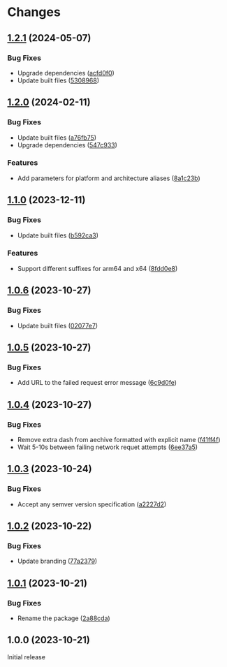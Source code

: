 # Changes

## [1.2.1](https://github.com/prantlf/install-release-action/compare/v1.2.0...v1.2.1) (2024-05-07)

### Bug Fixes

* Upgrade dependencies ([acfd0f0](https://github.com/prantlf/install-release-action/commit/acfd0f08e527693d0e97c4a110a4a951d7f797e1))
* Update built files ([5308968](https://github.com/prantlf/install-release-action/commit/5308968a1147a4209291dbf89ee746dc03ada91a))

## [1.2.0](https://github.com/prantlf/install-release-action/compare/v1.1.0...v1.2.0) (2024-02-11)

### Bug Fixes

* Update built files ([a76fb75](https://github.com/prantlf/install-release-action/commit/a76fb750b2f6223d176a791a16cbe837d5a4b1d2))
* Upgrade dependencies ([547c933](https://github.com/prantlf/install-release-action/commit/547c933802590a4063ac3b650b3b7cd6c8fc83cb))

### Features

* Add parameters for platform and architecture aliases ([8a1c23b](https://github.com/prantlf/install-release-action/commit/8a1c23bbc2865350ac10424b8bdaec2cfc035e5e))

## [1.1.0](https://github.com/prantlf/install-release-action/compare/v1.0.6...v1.1.0) (2023-12-11)

### Bug Fixes

* Update built files ([b592ca3](https://github.com/prantlf/install-release-action/commit/b592ca347351657481cf51fbac33f9d0a10db897))

### Features

* Support different suffixes for arm64 and x64 ([8fdd0e8](https://github.com/prantlf/install-release-action/commit/8fdd0e8154403324acf676771d32838774eff159))

## [1.0.6](https://github.com/prantlf/install-release-action/compare/v1.0.5...v1.0.6) (2023-10-27)

### Bug Fixes

* Update built files ([02077e7](https://github.com/prantlf/install-release-action/commit/02077e7d7b9108d149fadd7262f4fea3db98eee4))

## [1.0.5](https://github.com/prantlf/install-release-action/compare/v1.0.4...v1.0.5) (2023-10-27)

### Bug Fixes

* Add URL to the failed request error message ([6c9d0fe](https://github.com/prantlf/install-release-action/commit/6c9d0fea3ad49904d7c01b5db43265f510066b5f))

## [1.0.4](https://github.com/prantlf/install-release-action/compare/v1.0.3...v1.0.4) (2023-10-27)

### Bug Fixes

* Remove extra dash from aechive formatted with explicit name ([f41ff4f](https://github.com/prantlf/install-release-action/commit/f41ff4f062621339f87e194adc43146c2feca2c2))
* Wait 5-10s between failing network requet attempts ([6ee37a5](https://github.com/prantlf/install-release-action/commit/6ee37a58350687c2ddc276a5468878d4929e152b))

## [1.0.3](https://github.com/prantlf/install-release-action/compare/v1.0.2...v1.0.3) (2023-10-24)

### Bug Fixes

* Accept any semver version specification ([a2227d2](https://github.com/prantlf/install-release-action/commit/a2227d25c5381486592aae724834c8ac14a012a5))

## [1.0.2](https://github.com/prantlf/install-release-action/compare/v1.0.1...v1.0.2) (2023-10-22)

### Bug Fixes

* Update branding ([77a2379](https://github.com/prantlf/install-release-action/commit/77a2379dfc6e1e5fdb4e946f424eac17b49d007f))

## [1.0.1](https://github.com/prantlf/download-tool-action/compare/v1.0.0...v1.0.1) (2023-10-21)

### Bug Fixes

* Rename the package ([2a88cda](https://github.com/prantlf/download-tool-action/commit/2a88cdae819b242440ba02ddd14f7340baee9cd5))

## 1.0.0 (2023-10-21)

Initial release
